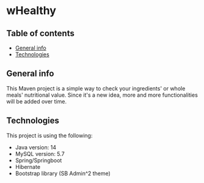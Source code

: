 # wHealthy

## Table of contents
* [General info](#general-info)
* [Technologies](#technologies)

## General info
This Maven project is a simple way to check your ingredients' or whole meals' nutritional value. Since it's a new idea, more and more functionalities will be added over time.

## Technologies
This project is using the following:
* Java version: 14
* MySQL version: 5.7
* Spring/Springboot
* Hibernate
* Bootstrap library (SB Admin^2 theme)
